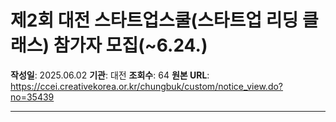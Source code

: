 # 제2회 대전 스타트업스쿨(스타트업 리딩 클래스) 참가자 모집(~6.24.)

**작성일**: 2025.06.02
**기관**: 대전
**조회수**: 64
**원본 URL**: https://ccei.creativekorea.or.kr/chungbuk/custom/notice_view.do?no=35439

---


